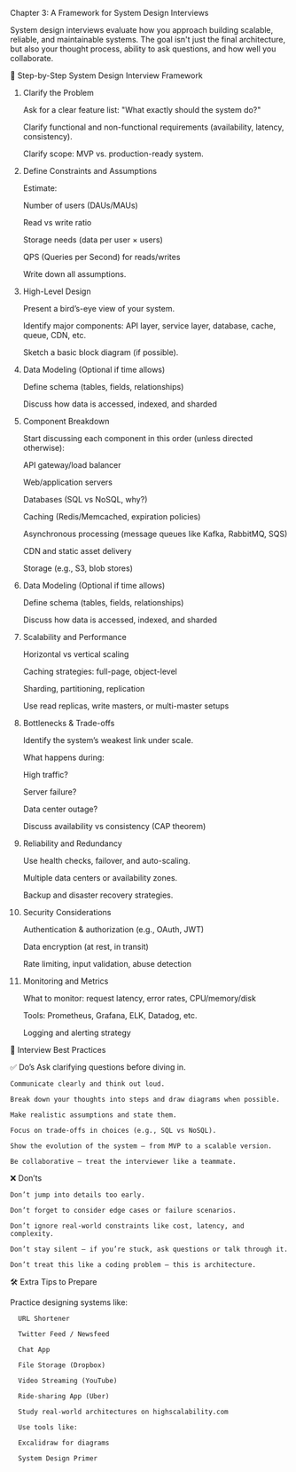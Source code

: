 Chapter 3: A Framework for System Design Interviews

System design interviews evaluate how you approach building scalable, reliable, and maintainable systems. The goal isn't just the final architecture, but also your thought process, ability to ask questions, and how well you collaborate.

🧠 Step-by-Step System Design Interview Framework


1. Clarify the Problem
   
      Ask for a clear feature list: "What exactly should the system do?"
      
      Clarify functional and non-functional requirements (availability, latency, consistency).
      
      Clarify scope: MVP vs. production-ready system.

2. Define Constraints and Assumptions

    Estimate:
      
      Number of users (DAUs/MAUs)
    
      Read vs write ratio
      
      Storage needs (data per user × users)
      
      QPS (Queries per Second) for reads/writes
      
      Write down all assumptions.

4. High-Level Design
   
    Present a bird’s-eye view of your system.
    
    Identify major components: API layer, service layer, database, cache, queue, CDN, etc.
  
    Sketch a basic block diagram (if possible).

5. Data Modeling (Optional if time allows)

    Define schema (tables, fields, relationships)
    
    Discuss how data is accessed, indexed, and sharded

7. Component Breakdown

    Start discussing each component in this order (unless directed otherwise):
    
    API gateway/load balancer
    
    Web/application servers
    
    Databases (SQL vs NoSQL, why?)
    
    Caching (Redis/Memcached, expiration policies)
    
    Asynchronous processing (message queues like Kafka, RabbitMQ, SQS)
    
    CDN and static asset delivery
    
    Storage (e.g., S3, blob stores)


8. Data Modeling (Optional if time allows)

    Define schema (tables, fields, relationships)
    
    Discuss how data is accessed, indexed, and sharded


9. Scalability and Performance


    Horizontal vs vertical scaling
    
    Caching strategies: full-page, object-level
    
    Sharding, partitioning, replication
    
    Use read replicas, write masters, or multi-master setups

10. Bottlenecks & Trade-offs

   
    Identify the system’s weakest link under scale.
    
    What happens during:
    
    High traffic?
    
    Server failure?
    
    Data center outage?
    
    Discuss availability vs consistency (CAP theorem)

11. Reliability and Redundancy

   
    Use health checks, failover, and auto-scaling.
    
    Multiple data centers or availability zones.
    
    Backup and disaster recovery strategies.

12. Security Considerations


    Authentication & authorization (e.g., OAuth, JWT)
    
    Data encryption (at rest, in transit)
    
    Rate limiting, input validation, abuse detection

13. Monitoring and Metrics

    
    What to monitor: request latency, error rates, CPU/memory/disk
    
    Tools: Prometheus, Grafana, ELK, Datadog, etc.
    
    Logging and alerting strategy


📝 Interview Best Practices


✅ Do’s
    Ask clarifying questions before diving in.
    
    Communicate clearly and think out loud.
    
    Break down your thoughts into steps and draw diagrams when possible.
    
    Make realistic assumptions and state them.
    
    Focus on trade-offs in choices (e.g., SQL vs NoSQL).
    
    Show the evolution of the system — from MVP to a scalable version.
    
    Be collaborative — treat the interviewer like a teammate.

❌ Don’ts


    Don’t jump into details too early.
    
    Don’t forget to consider edge cases or failure scenarios.
    
    Don’t ignore real-world constraints like cost, latency, and complexity.
    
    Don’t stay silent — if you’re stuck, ask questions or talk through it.
    
    Don’t treat this like a coding problem — this is architecture.

🛠️ Extra Tips to Prepare


  Practice designing systems like:

      URL Shortener
      
      Twitter Feed / Newsfeed
      
      Chat App
      
      File Storage (Dropbox)
      
      Video Streaming (YouTube)
      
      Ride-sharing App (Uber)
      
      Study real-world architectures on highscalability.com
      
      Use tools like:
      
      Excalidraw for diagrams
      
      System Design Primer


